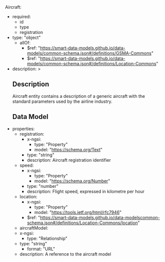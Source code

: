 Aircraft:
  - required:
    - id
    - type
    - registration
  - type: "object"
    - allOf:
      - $ref: "https://smart-data-models.github.io/data-models/common-schema.json#/definitions/GSMA-Commons"
      - $ref: "https://smart-data-models.github.io/data-models/common-schema.json#/definitions/Location-Commons"
   - description: >
      ## Description
      Aircraft entity contains a description of a generic aircraft with the standard parameters used by the airline industry.
      ## Data Model
  - properties:
    - registration:
      - x-ngsi:
        - type: "Property"
        - model: "https://schema.org/Text"
      - type: "string"
      - description: Aircraft registration identifier
    - speed:
      - x-ngsi:
        - type: "Property"
        - model: "https://schema.org/Number"
      - type: "number"
      - description: Flight speed, expressed in kilometre per hour
    - location:
      - x-ngsi:
        - type: "Property"
        - model: "https://tools.ietf.org/html/rfc7946"
      - $ref: "https://smart-data-models.github.io/data-modelscommon-schema.json#/definitions/Location-Commons/location"
    -  aircraftModel:
      - x-ngsi:
        - type: "Relationship"
      - type: "string"
        - format: "URL"
      - description: A reference to the aircraft model